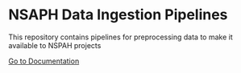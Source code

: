 # NSAPH Data Ingestion Pipelines

This repository contains pipelines for preprocessing data 
to make it available to NSPAH projects

[Go to Documentation](https://nsaph.github.io/pipelines/)
